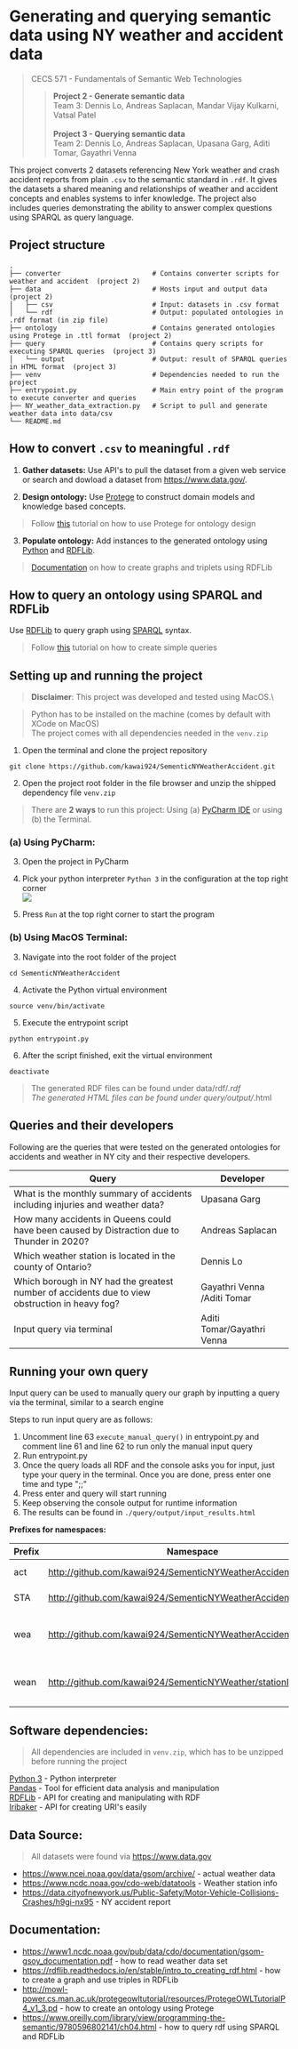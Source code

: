 # Generating and querying semantic data using NY weather and accident data

>CECS 571 - Fundamentals of Semantic Web Technologies
>>**Project 2 - Generate semantic data**\
>>Team 3: Dennis Lo, Andreas Saplacan, Mandar Vijay Kulkarni, Vatsal Patel\
>>\
>>**Project 3 - Querying semantic data**\
>>Team 2: Dennis Lo, Andreas Saplacan, Upasana Garg, Aditi Tomar, Gayathri Venna

This project converts 2 datasets referencing New York weather and crash accident reports from plain `.csv` to the semantic standard in `.rdf`. It gives the datasets a shared meaning and relationships of weather and accident concepts and enables systems to infer knowledge.
The project also includes queries demonstrating the ability to answer complex questions using SPARQL as query language.

## Project structure

    .
    ├── converter                       # Contains converter scripts for weather and accident  (project 2)
    ├── data                            # Hosts input and output data  (project 2)
    │   ├── csv                         # Input: datasets in .csv format
    │   └── rdf                         # Output: populated ontologies in .rdf format (in zip file)
    ├── ontology                        # Contains generated ontologies using Protege in .ttl format  (project 2)
    ├── query                           # Contains query scripts for executing SPARQL queries  (project 3)
    │   └── output                      # Output: result of SPARQL queries in HTML format  (project 3)
    ├── venv                            # Dependencies needed to run the project
    ├── entrypoint.py                   # Main entry point of the program to execute converter and queries
    ├── NY_weather_data_extraction.py   # Script to pull and generate weather data into data/csv
    └── README.md
    
## How to convert `.csv` to meaningful `.rdf`

1) **Gather datasets:** Use API's to pull the dataset from a given web service or search and dowload a dataset from https://www.data.gov/.

2) **Design ontology:** Use [Protege](https://protege.stanford.edu/) to construct domain models and knowledge based concepts.
> Follow [this](http://mowl-power.cs.man.ac.uk/protegeowltutorial/resources/ProtegeOWLTutorialP4_v1_3.pdf) tutorial on how to use Protege for ontology design

3) **Populate ontology:** Add instances to the generated ontology using [Python](https://www.python.org/) and [RDFLib](https://github.com/RDFLib/rdflib).
> [Documentation](https://rdflib.readthedocs.io/en/stable/intro_to_creating_rdf.html) on how to create graphs and triplets using RDFLib

## How to query an ontology using SPARQL and RDFLib

Use [RDFLib](https://github.com/RDFLib/rdflib) to query graph using [SPARQL](https://www.w3.org/TR/rdf-sparql-query/) syntax.
> Follow [this](https://www.oreilly.com/library/view/programming-the-semantic/9780596802141/ch04.html) tutorial on how to create simple queries


## Setting up and running the project
> **Disclaimer**: This project was developed and tested using MacOS.\

> Python has to be installed on the machine (comes by default with XCode on MacOS)\
> The project comes with all dependencies needed  in the `venv.zip` 


1) Open the terminal and clone the project repository 
```
git clone https://github.com/kawai924/SementicNYWeatherAccident.git
```

2) Open the project root folder in the file browser and unzip the shipped dependency file `venv.zip`

> There are **2 ways** to run this project: Using (a) [PyCharm IDE](https://www.jetbrains.com/pycharm/) or using (b) the Terminal.

### (a) Using PyCharm:

3) Open the project in PyCharm

4) Pick your python interpreter `Python 3` in the configuration at the top right corner\
![](https://cdn.discordapp.com/attachments/807016072074887192/823710750593777694/Screen_Shot_2021-03-22_at_5.12.14_PM.png)
   
5) Press `Run` at the top right corner to start the program

### (b) Using MacOS Terminal:

3) Navigate into the root folder of the project
```
cd SementicNYWeatherAccident
```

4) Activate the Python virtual environment 
```
source venv/bin/activate
```

5) Execute the entrypoint script
```
python entrypoint.py
```

6) After the script finished, exit the virtual environment
```
deactivate
```

> The generated RDF files can be found under data/rdf/*.rdf\
> The generated HTML files can be found under query/output/*.html

## Queries and their developers

Following are the queries that were tested on the generated ontologies for accidents and weather in NY city and their respective developers.

Query  | Developer
------------- | -------------
What is the monthly summary of accidents including injuries and weather data? | Upasana Garg
How many accidents in Queens could have been caused by Distraction due to Thunder in 2020? | Andreas Saplacan
Which weather station is located in the county of Ontario? | Dennis Lo
Which borough in NY had the greatest number of accidents due to view obstruction in heavy fog? | Gayathri Venna /Aditi Tomar
Input query via terminal | Aditi Tomar/Gayathri Venna

## Running your own query

Input query can be used to manually query our graph by inputting a query via the terminal, similar to a search engine

Steps to run input query are as follows: 

1. Uncomment line 63 `execute_manual_query()` in entrypoint.py and comment line 61 and line 62 to run only the manual input query
2. Run entrypoint.py
3. Once the query loads all RDF and the console asks you for input, just type your query in the terminal. Once you are done, press enter one time and type ";;"
4. Press enter and query will start running
5. Keep observing the console output for runtime information
6. The results can be found in `./query/output/input_results.html`


**Prefixes for namespaces:**

Prefix | Namespace | Description 
------------- | ------------- | -------------
act | http://github.com/kawai924/SementicNYWeatherAccident/accident# | Accident data
STA | http://github.com/kawai924/SementicNYWeatherAccident/station# | Weather station ID
wea | http://github.com/kawai924/SementicNYWeatherAccident/weather# | Weather type by station and date
wean | http://github.com/kawai924/SementicNYWeather/stationID# | Weather number by station and date

## Software dependencies:
> All dependencies are included in `venv.zip`, which has to be unzipped before running the project

[Python 3](https://www.python.org/downloads/) - Python interpreter\
[Pandas](https://pandas.pydata.org/) - Tool for efficient data analysis and manipulation\
[RDFLib](https://github.com/RDFLib/rdflib) - API for creating and manipulating with RDF \
[Iribaker](https://pypi.org/project/iribaker/) - API for creating URI's easily


## Data Source:
> All datasets were found via https://www.data.gov

- https://www.ncei.noaa.gov/data/gsom/archive/ - actual weather data 
- https://www.ncdc.noaa.gov/cdo-web/datatools - Weather station info 
- https://data.cityofnewyork.us/Public-Safety/Motor-Vehicle-Collisions-Crashes/h9gi-nx95 - NY accident report

## Documentation:
- https://www1.ncdc.noaa.gov/pub/data/cdo/documentation/gsom-gsoy_documentation.pdf - how to read weather data set
- https://rdflib.readthedocs.io/en/stable/intro_to_creating_rdf.html - how to create a graph and use triples in RDFLib
- http://mowl-power.cs.man.ac.uk/protegeowltutorial/resources/ProtegeOWLTutorialP4_v1_3.pd - how to create an ontology using Protege
- https://www.oreilly.com/library/view/programming-the-semantic/9780596802141/ch04.html - how to query rdf using SPARQL and RDFLib


